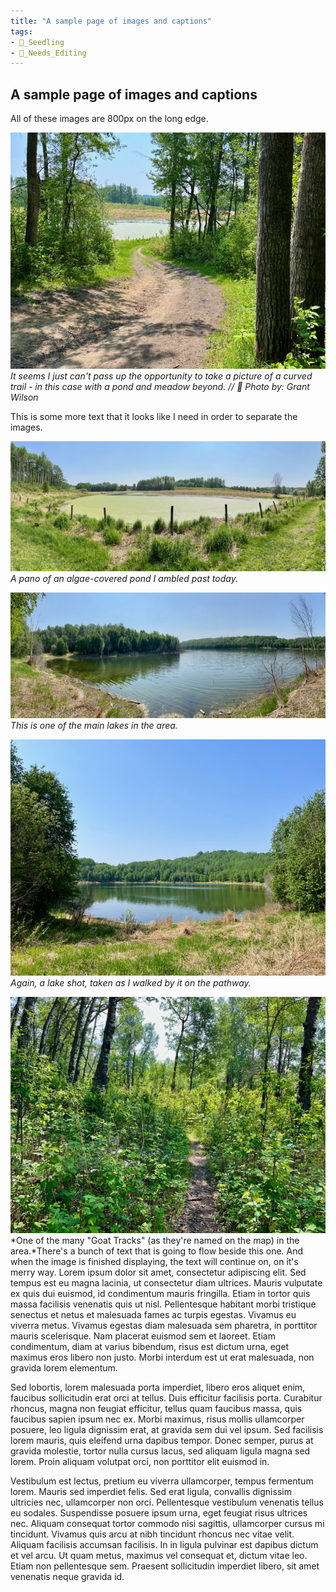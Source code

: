 ```yaml
---
title: "A sample page of images and captions"
tags: 
- 🌱_Seedling
- 🧹_Needs_Editing
---
```

## A sample page of images and captions

All of these images are 800px on the long edge. 

![](notes/images/IMG_0759.jpg)*It seems I just can't pass up the opportunity to take a picture of a curved trail - in this case with a pond and meadow beyond. // 📸 Photo by: Grant Wilson*

This is some more text that it looks like I need in order to separate the images.

![](notes/images/IMG_0760.jpg)*A pano of an algae-covered pond I ambled past today.*

![](notes/images/IMG_0762.jpg)*This is one of the main lakes in the area.*


![](notes/images/IMG_0763.jpg)*Again, a lake shot, taken as I walked by it on the pathway.*


![](notes/images/Goat%20Track.jpg#right50)*One of the many "Goat Tracks" (as they're named on the map) in the area.*There's a bunch of text that is going to flow beside this one. And when the image is finished displaying, the text will continue on, on it's merry way. Lorem ipsum dolor sit amet, consectetur adipiscing elit. Sed tempus est eu magna lacinia, ut consectetur diam ultrices. Mauris vulputate ex quis dui euismod, id condimentum mauris fringilla. Etiam in tortor quis massa facilisis venenatis quis ut nisl. Pellentesque habitant morbi tristique senectus et netus et malesuada fames ac turpis egestas. Vivamus eu viverra metus. Vivamus egestas diam malesuada sem pharetra, in porttitor mauris scelerisque. Nam placerat euismod sem et laoreet. Etiam condimentum, diam at varius bibendum, risus est dictum urna, eget maximus eros libero non justo. Morbi interdum est ut erat malesuada, non gravida lorem elementum. 

Sed lobortis, lorem malesuada porta imperdiet, libero eros aliquet enim, faucibus sollicitudin erat orci at tellus. Duis efficitur facilisis porta. Curabitur rhoncus, magna non feugiat efficitur, tellus quam faucibus massa, quis faucibus sapien ipsum nec ex. Morbi maximus, risus mollis ullamcorper posuere, leo ligula dignissim erat, at gravida sem dui vel ipsum. Sed facilisis lorem mauris, quis eleifend urna dapibus tempor. Donec semper, purus at gravida molestie, tortor nulla cursus lacus, sed aliquam ligula magna sed lorem. Proin aliquam volutpat orci, non porttitor elit euismod in.

Vestibulum est lectus, pretium eu viverra ullamcorper, tempus fermentum lorem. Mauris sed imperdiet felis. Sed erat ligula, convallis dignissim ultricies nec, ullamcorper non orci. Pellentesque vestibulum venenatis tellus eu sodales. Suspendisse posuere ipsum urna, eget feugiat risus ultrices nec. Aliquam consequat tortor commodo nisi sagittis, ullamcorper cursus mi tincidunt. Vivamus quis arcu at nibh tincidunt rhoncus nec vitae velit. Aliquam facilisis accumsan facilisis. In in ligula pulvinar est dapibus dictum et vel arcu. Ut quam metus, maximus vel consequat et, dictum vitae leo. Etiam non pellentesque sem. Praesent sollicitudin imperdiet libero, sit amet venenatis neque gravida id.
